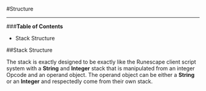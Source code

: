 #Structure
***

###**Table of Contents**

* Stack Structure

##Stack Structure

The stack is exactly designed to be exactly like the Runescape client script system with a **String** and **Integer** 
stack that is manipulated from an integer Opcode and an operand object. The operand object can be either
a **String** or an **Integer** and respectedly come from their own stack.